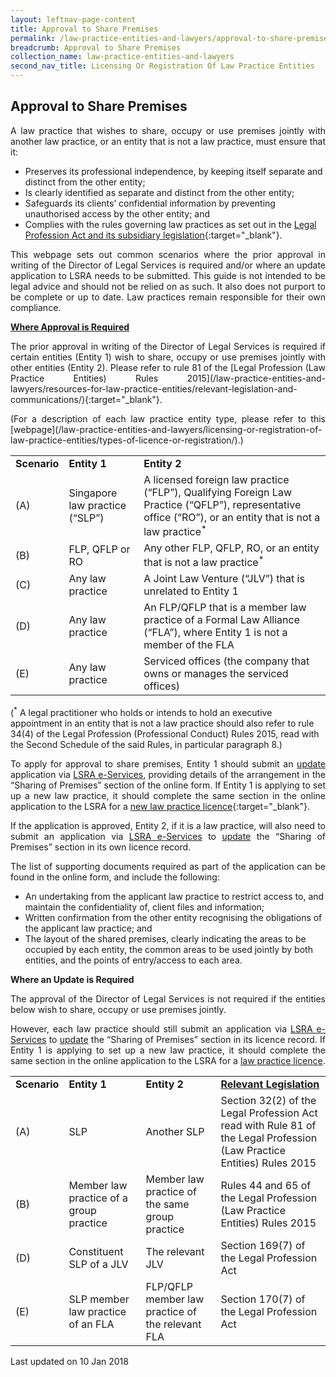 ```yaml
---
layout: leftnav-page-content
title: Approval to Share Premises
permalink: /law-practice-entities-and-lawyers/approval-to-share-premises/
breadcrumb: Approval to Share Premises
collection_name: law-practice-entities-and-lawyers
second_nav_title: Licensing Or Registration Of Law Practice Entities
---
```


<style>
table tr td ul li {font-size: 1rem;}
</style>

Approval to Share Premises
---

<p style="text-align: justify">A law practice that wishes to share, occupy or use premises jointly with another law practice, or an entity that is not a law practice, must ensure that it:

* Preserves its professional independence, by keeping itself separate and distinct from the other entity;
* Is clearly identified as separate and distinct from the other entity;  
* Safeguards its clients’ confidential information by preventing unauthorised access by the other entity; and
* Complies with the rules governing law practices as set out in the [Legal Profession Act and its subsidiary legislation](/law-practice-entities-and-lawyers/resources-for-law-practice-entities/relevant-legislation-and-communications/){:target="_blank"}.

<p style="text-align: justify">This webpage sets out common scenarios where the prior approval in writing of the Director of Legal Services is required and/or where an update application to LSRA needs to be submitted.  This guide is not intended to be legal advice and should not be relied on as such.  It also does not purport to be complete or up to date.  Law practices remain responsible for their own compliance.

<b><u>Where Approval is Required</u></b>

<p style="text-align: justify">The prior approval in writing of the Director of Legal Services is required if certain entities (Entity 1) wish to share, occupy or use premises jointly with other entities (Entity 2). Please refer to rule 81 of the [Legal Profession (Law Practice Entities) Rules 2015](/law-practice-entities-and-lawyers/resources-for-law-practice-entities/relevant-legislation-and-communications/){:target="_blank"}.

<p style="text-align: justify">(For a description of each law practice entity type, please refer to this [webpage](/law-practice-entities-and-lawyers/licensing-or-registration-of-law-practice-entities/types-of-licence-or-registration/).)

<table>
  <tr>
    <td>
      <b>Scenario</b>
    </td>
    <td>
      <b>Entity 1</b>
    </td>
    <td>
      <b>Entity 2</b>
    </td>
  </tr>
  <tr>
    <td>(A)</td>
    <td>Singapore law practice (“SLP”)</td>
    <td>A licensed foreign law practice (“FLP”), Qualifying Foreign Law Practice (“QFLP”), representative office (“RO”), or an entity that is not a law practice<sup>*</sup></td>
  </tr>
  <tr>
    <td>(B)</td>
    <td>FLP, QFLP or RO</td>
    <td>Any other FLP, QFLP, RO, or an entity that is not a law practice<sup>*</sup></td>
  </tr>
  <tr>
    <td>(C)</td>
    <td>Any law practice</td>
    <td>A Joint Law Venture (“JLV”) that is unrelated to Entity 1</td>
  </tr>
  <tr>
    <td>(D)</td>
    <td>Any law practice</td>
    <td>An FLP/QFLP that is a member law practice of a Formal Law Alliance (“FLA”), where Entity 1 is not a member of the FLA</td>
  </tr>
  <tr>
    <td>(E)</td>
    <td>Any law practice</td>
    <td>Serviced offices (the company that owns or manages the serviced offices)</td>
  </tr>
</table>

(<sup>*</sup> A legal practitioner who holds or intends to hold an executive appointment in an entity that is not a law practice should also refer to rule 34(4) of the Legal Profession (Professional Conduct) Rules 2015, read with the Second Schedule of the said Rules, in particular paragraph 8.)

<p style="text-align: justify">To apply for approval to share premises, Entity 1 should submit an <a href="/law-practice-entities-and-lawyers/licensing-or-registration-of-law-practice-entities/update-the-particulars-of-a-law-practice-entity/">update</a> application via <a href="https://www.mlaw.gov.sg/eservices/lsra/lsra-home/">LSRA e-Services</a>, providing details of the arrangement in the “Sharing of Premises” section of the online form.  If Entity 1 is applying to set up a new law practice, it should complete the same section in the online application to the LSRA for a <a href="/law-practice-entities-and-lawyers/licensing-or-registration-of-law-practice-entities/apply-for-a-licence-or-registration-for-a-new-law-practice-entity/">new law practice licence</a>{:target="_blank"}.

<p style="text-align: justify">If the application is approved, Entity 2, if it is a law practice, will also need to submit an application via <a href="/law-practice-entities-and-lawyers/licensing-or-registration-of-law-practice-entities/update-the-particulars-of-a-law-practice-entity/">LSRA e-Services</a> to <a href="https://www.mlaw.gov.sg/eservices/lsra/lsra-home/">update</a> the “Sharing of Premises” section in its own licence record.

<p style="text-align: justify">The list of supporting documents required as part of the application can be found in the online form, and include the following:

* An undertaking from the applicant law practice to restrict access to, and maintain the confidentiality of, client files and information;
* Written confirmation from the other entity recognising the obligations of the applicant law practice; and
* The layout of the shared premises, clearly indicating the areas to be occupied by each entity, the common areas to be used jointly by both entities, and the points of entry/access to each area.

**Where an Update is Required**

<p style="text-align: justify">The approval of the Director of Legal Services is not required if the entities below wish to share, occupy or use premises jointly.

<p style="text-align: justify">However, each law practice should still submit an application via <a href="https://www.mlaw.gov.sg/eservices/lsra/lsra-home/">LSRA e-Services</a> to <a href="/law-practice-entities-and-lawyers/licensing-or-registration-of-law-practice-entities/update-the-particulars-of-a-law-practice-entity/">update</a> the “Sharing of Premises” section in its licence record.  If Entity 1 is applying to set up a new law practice, it should complete the same section in the online application to the LSRA for a <a href="/law-practice-entities-and-lawyers/licensing-or-registration-of-law-practice-entities/apply-for-a-licence-or-registration-for-a-new-law-practice-entity/">law practice licence</a>. 

<table>
  <tr>
    <td>
      <b>Scenario</b>
    </td>
    <td>
      <b>Entity 1</b>
    </td>
    <td>
      <b>Entity 2</b>
    </td>
    <td>
      <b><a href="/law-practice-entities-and-lawyers/resources-for-law-practice-entities/relevant-legislation-and-communications/" target="_blank">Relevant Legislation</a></b>
    </td>
  </tr>
  <tr>
    <td>(A)</td>
    <td>SLP</td>
    <td>Another SLP</td>
    <td>Section 32(2) of the Legal Profession Act read with Rule 81 of the Legal Profession (Law Practice Entities) Rules 2015</td>
  </tr>
  <tr>
    <td>(B)</td>
    <td>Member law practice of a group practice</td>
    <td>Member law practice of the same group practice</td>
    <td>Rules 44 and 65 of the Legal Profession (Law Practice Entities) Rules 2015</td>
  </tr>
  <tr>
    <td>(D)</td>
    <td>Constituent SLP of a JLV</td>
    <td>The relevant JLV</td>
    <td>Section 169(7) of the Legal Profession Act</td>
  </tr>
  <tr>
    <td>(E)</td>
    <td>SLP member law practice of an FLA</td>
    <td>FLP/QFLP member law practice of the relevant FLA</td>
    <td>Section 170(7) of the Legal Profession Act</td>
  </tr>
</table>

<p class="right-side-updated">Last updated on 10 Jan 2018</p>

